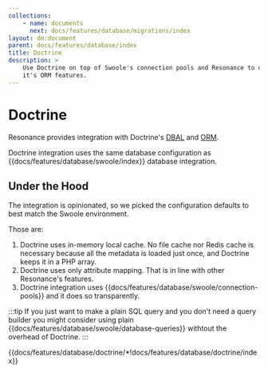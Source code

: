 ```yaml
---
collections: 
    - name: documents
      next: docs/features/database/migrations/index
layout: dm:document
parent: docs/features/database/index
title: Doctrine
description: >
    Use Doctrine on top of Swoole's connection pools and Resonance to obtain
    it's ORM features.
---
```


# Doctrine

Resonance provides integration with Doctrine's 
[DBAL](https://www.doctrine-project.org/projects/dbal.html)
and [ORM](https://www.doctrine-project.org/projects/orm.html). 

Doctrine integration uses the same database configuration as 
{{docs/features/database/swoole/index}} database integration.

## Under the Hood

The integration is opinionated, so we picked the configuration defaults to best 
match the Swoole environment.

Those are:

1. Doctrine uses in-memory local cache. No file cache nor Redis cache is 
    necessary because all the metadata is loaded just once, and Doctrine keeps 
    it in a PHP array.
2. Doctrine uses only attribute mapping. That is in line with other 
    Resonance's features.
3. Doctrine integration uses {{docs/features/database/swoole/connection-pools}}
    and it does so transparently.

:::tip
If you just want to make a plain SQL query and you don't need a query builder
you might consider using plain 
{{docs/features/database/swoole/database-queries}} withtout the overhead of 
Doctrine.
:::

{{docs/features/database/doctrine/*!docs/features/database/doctrine/index}}
